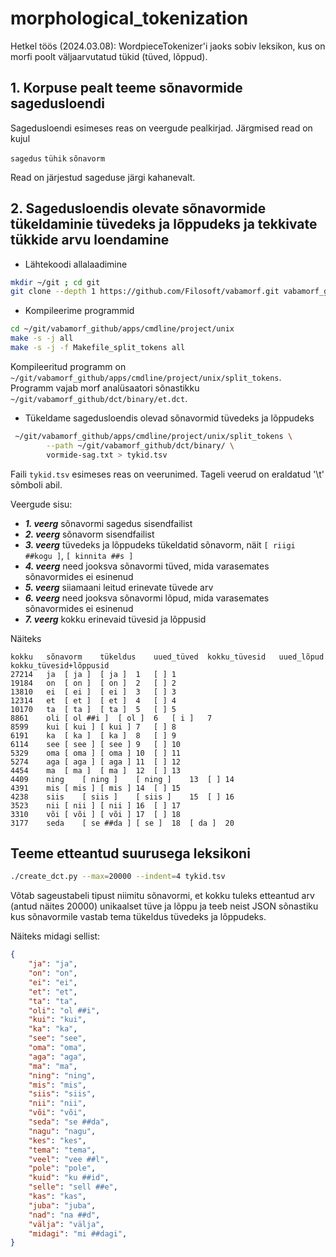 # morphological_tokenization

Hetkel töös (2024.03.08): WordpieceTokenizer'i jaoks sobiv leksikon, kus on morfi poolt väljaarvutatud
tükid (tüved, lõppud).

## 1. Korpuse pealt teeme sõnavormide sagedusloendi

Sagedusloendi esimeses reas on veergude pealkirjad.
Järgmised read on kujul

`sagedus` `tühik` `sõnavorm`

Read on järjestud sageduse järgi kahanevalt.

## 2. Sagedusloendis olevate sõnavormide tükeldaminie tüvedeks ja lõppudeks ja tekkivate tükkide arvu loendamine

* Lähtekoodi allalaadimine

```bash
mkdir ~/git ; cd git
git clone --depth 1 https://github.com/Filosoft/vabamorf.git vabamorf_github
```

* Kompileerime programmid

```bash
cd ~/git/vabamorf_github/apps/cmdline/project/unix
make -s -j all
make -s -j -f Makefile_split_tokens all
```

Kompileeritud programm on `~/git/vabamorf_github/apps/cmdline/project/unix/split_tokens`.
Programm vajab morf analüsaatori sõnastikku `~/git/vabamorf_github/dct/binary/et.dct`.

* Tükeldame sagedusloendis olevad sõnavormid tüvedeks ja lõppudeks

```bash
 ~/git/vabamorf_github/apps/cmdline/project/unix/split_tokens \
        --path ~/git/vabamorf_github/dct/binary/ \
        vormide-sag.txt > tykid.tsv
```

Faili `tykid.tsv` esimeses reas on veerunimed. Tageli veerud on eraldatud '\t' sõmboli abil.

Veergude sisu:

* **_1. veerg_** sõnavormi sagedus sisendfailist
* **_2. veerg_** sõnavorm sisendfailist
* **_3. veerg_** tüvedeks ja lõppudeks tükeldatid sõnavorm, näit `[ riigi ##kogu ]`, `[ kinnita ##s ]`
* **_4. veerg_** need jooksva sõnavormi tüved, mida varasemates sõnavormides ei esinenud
* **_5. veerg_** siiamaani leitud erinevate tüvede arv
* **_6. veerg_** need jooksva sõnavormi lõpud, mida varasemates sõnavormides ei esinenud
* **_7. veerg_** kokku erinevaid tüvesid ja lõppusid

Näiteks

```tsv
kokku	sõnavorm	tükeldus	uued_tüved	kokku_tüvesid	uued_lõpud	kokku_tüvesid+lõppusid
27214	ja	[ ja ]	[ ja ]	1	[ ]	1
19184	on	[ on ]	[ on ]	2	[ ]	2
13810	ei	[ ei ]	[ ei ]	3	[ ]	3
12314	et	[ et ]	[ et ]	4	[ ]	4
10170	ta	[ ta ]	[ ta ]	5	[ ]	5
8861	oli	[ ol ##i ]	[ ol ]	6	[ i ]	7
8599	kui	[ kui ]	[ kui ]	7	[ ]	8
6191	ka	[ ka ]	[ ka ]	8	[ ]	9
6114	see	[ see ]	[ see ]	9	[ ]	10
5329	oma	[ oma ]	[ oma ]	10	[ ]	11
5274	aga	[ aga ]	[ aga ]	11	[ ]	12
4454	ma	[ ma ]	[ ma ]	12	[ ]	13
4409	ning	[ ning ]	[ ning ]	13	[ ]	14
4391	mis	[ mis ]	[ mis ]	14	[ ]	15
4238	siis	[ siis ]	[ siis ]	15	[ ]	16
3523	nii	[ nii ]	[ nii ]	16	[ ]	17
3310	või	[ või ]	[ või ]	17	[ ]	18
3177	seda	[ se ##da ]	[ se ]	18	[ da ]	20
```

## Teeme etteantud suurusega leksikoni

```bash
./create_dct.py --max=20000 --indent=4 tykid.tsv
```

Võtab sageustabeli tipust niimitu sõnavormi, et kokku tuleks etteantud
arv (antud näites 20000) unikaalset tüve ja lõppu ja teeb neist JSON sõnastiku
kus sõnavormile vastab tema tükeldus tüvedeks ja lõppudeks.

Näiteks midagi sellist:

```json
{
    "ja": "ja",
    "on": "on",
    "ei": "ei",
    "et": "et",
    "ta": "ta",
    "oli": "ol ##i",
    "kui": "kui",
    "ka": "ka",
    "see": "see",
    "oma": "oma",
    "aga": "aga",
    "ma": "ma",
    "ning": "ning",
    "mis": "mis",
    "siis": "siis",
    "nii": "nii",
    "või": "või",
    "seda": "se ##da",
    "nagu": "nagu",
    "kes": "kes",
    "tema": "tema",
    "veel": "vee ##l",
    "pole": "pole",
    "kuid": "ku ##id",
    "selle": "sell ##e",
    "kas": "kas",
    "juba": "juba",
    "nad": "na ##d",
    "välja": "välja",
    "midagi": "mi ##dagi",
}
```
